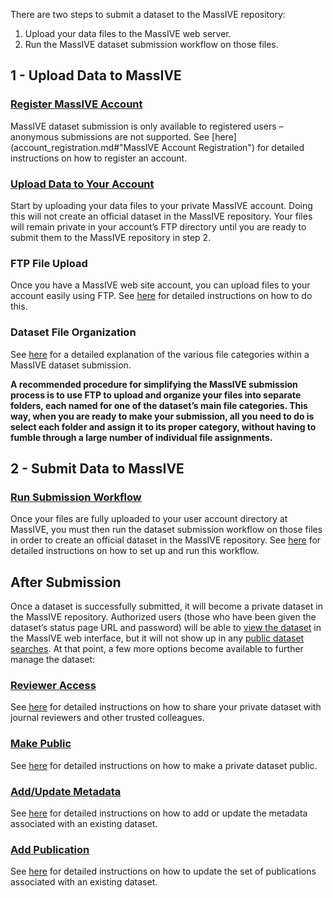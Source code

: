 There are two steps to submit a dataset to the MassIVE repository:

1.  Upload your data files to the MassIVE web server.
2.  Run the MassIVE dataset submission workflow on those files.

## 1 - Upload Data to MassIVE

### [Register MassIVE Account](account_registration.md)

MassIVE dataset submission is only available to registered users – anonymous submissions are not supported. See [here](account_registration.md#"MassIVE Account Registration") for detailed instructions on how to register an account.

### [Upload Data to Your Account](upload_data.md)

Start by uploading your data files to your private MassIVE account. Doing this will not create an official dataset in the MassIVE repository. Your files will remain private in your account’s FTP directory until you are ready to submit them to the MassIVE repository in step 2.

### FTP File Upload

Once you have a MassIVE web site account, you can upload files to your account easily using FTP. See [here](upload_data.md) for detailed instructions on how to do this.

### Dataset File Organization

See [here](submission_workflow.md#submission-file-categories) for a detailed explanation of the various file categories within a MassIVE dataset submission.

**A recommended procedure for simplifying the MassIVE submission process is to use FTP to upload and organize your files into separate folders, each named for one of the dataset’s main file categories. This way, when you are ready to make your submission, all you need to do is select each folder and assign it to its proper category, without having to fumble through a large number of individual file assignments.**

## 2 - Submit Data to MassIVE

### [Run Submission Workflow](submission_workflow.md)

Once your files are fully uploaded to your user account directory at MassIVE, you must then run the dataset submission workflow on those files in order to create an official dataset in the MassIVE repository. See [here](submission_workflow.md) for detailed instructions on how to set up and run this workflow.

## After Submission

Once a dataset is successfully submitted, it will become a private dataset in the MassIVE repository. Authorized users (those who have been given the dataset’s status page URL and password) will be able to [view the dataset](access_public_datasets#viewing-a-dataset) in the MassIVE web interface, but it will not show up in any [public dataset searches](access_public_datasets#filtering-and-sorting-datasets). At that point, a few more options become available to further manage the dataset:

### [Reviewer Access](reviewer_access.md)

See [here](reviewer_access.md) for detailed instructions on how to share your private dataset with journal reviewers and other trusted colleagues.

### [Make Public](make_public.md)

See [here](make_public.md) for detailed instructions on how to make a private dataset public.

### [Add/Update Metadata](add_update_metadata.md)

See [here](add_update_metadata.md) for detailed instructions on how to add or update the metadata associated with an existing dataset.

### [Add Publication](add_publication.md)

See [here](add_publication.md) for detailed instructions on how to update the set of publications associated with an existing dataset.
